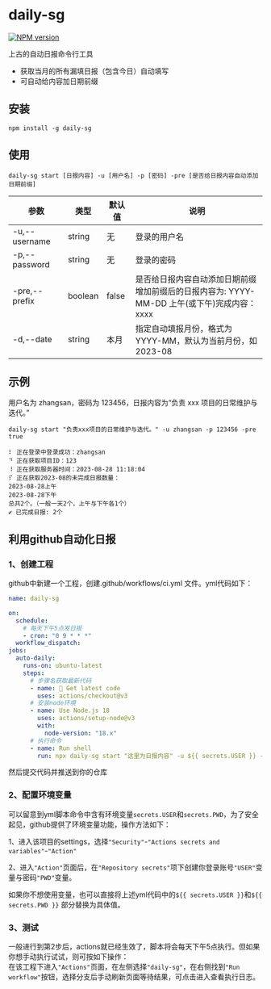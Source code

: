 # daily-sg

[![NPM version](https://img.shields.io/npm/v/daily-sg.svg)](https://www.npmjs.com/package/daily-sg)

上古的自动日报命令行工具

- 获取当月的所有漏填日报（包含今日）自动填写
- 可自动给内容加日期前缀

## 安装

```shell
npm install -g daily-sg
```

## 使用

```shell
daily-sg start [日报内容] -u [用户名] -p [密码] -pre [是否给日报内容自动添加日期前缀]
```

| 参数          | 类型    | 默认值 | 说明                                                                                               |
| ------------- | ------- | ------ | -------------------------------------------------------------------------------------------------- |
| -u,--username | string  | 无     | 登录的用户名                                                                                       |
| -p,--password | string  | 无     | 登录的密码                                                                                         |
| -pre,--prefix | boolean | false  | 是否给日报内容自动添加日期前缀 <br />增加前缀后的日报内容为: YYYY-MM-DD 上午(或下午)完成内容：xxxx |
| -d,--date     | string  | 本月   | 指定自动填报月份，格式为 YYYY-MM，默认为当前月份，如 2023-08                                       |

## 示例

用户名为 zhangsan，密码为 123456，日报内容为“负责 xxx 项目的日常维护与迭代。”

```shell
daily-sg start "负责xxx项目的日常维护与迭代。" -u zhangsan -p 123456 -pre true
```

```
⠇ 正在登录中登录成功：zhangsan
⠙ 正在获取项目ID：123
⠸ 正在获取服务器时间：2023-08-28 11:18:04
⠏ 正在获取2023-08的未完成日报数量：
2023-08-28上午
2023-08-28下午
总共2个。（一般一天2个，上午与下午各1个）
✔ 已完成日报: 2个
```


## 利用github自动化日报

### 1、创建工程
github中新建一个工程，创建.github/workflows/ci.yml 文件。yml代码如下：

```yml
name: daily-sg

on:
  schedule:
    # 每天下午5点发日报
    - cron: "0 9 * * *" 
  workflow_dispatch:
jobs:
  auto-daily:
    runs-on: ubuntu-latest
    steps:
      # 步骤名获取最新代码
      - name: 🚚 Get latest code
        uses: actions/checkout@v3
      # 安装node环境
      - name: Use Node.js 18
        uses: actions/setup-node@v3
        with:
          node-version: "18.x"
      # 执行命令
      - name: Run shell
        run: npx daily-sg start "这里为日报内容" -u ${{ secrets.USER }} -p ${{ secrets.PWD }} -pre true

```

然后提交代码并推送到你的仓库

### 2、配置环境变量

可以留意到yml脚本命令中含有环境变量`secrets.USER`和`secrets.PWD`，为了安全起见，github提供了环境变量功能，操作方法如下：  

1、进入该项目的settings，选择`"Security"`-`"Actions secrets and variables"`-`"Action"`  

2、进入`"Action"`页面后，在`"Repository secrets"`项下创建你登录账号`"USER"`变量与密码`"PWD"`变量。

如果你不想使用变量，也可以直接将上述yml代码中的`${{ secrets.USER }}`和`${{ secrets.PWD }}` 部分替换为具体值。

### 3、测试

一般进行到第2步后，actions就已经生效了，脚本将会每天下午5点执行。但如果你想手动执行试试，则可按如下操作：  
在该工程下进入`"Actions"`页面，在左侧选择`"daily-sg"`，在右侧找到`"Run workflow"`按钮，选择分支后手动刷新页面等待结果，可点击进入查看执行日志。

